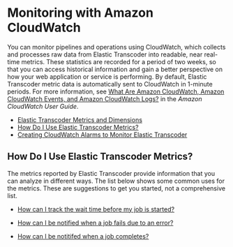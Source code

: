 # Monitoring with Amazon CloudWatch<a name="monitoring-cloudwatch"></a>

You can monitor pipelines and operations using CloudWatch, which collects and processes raw data from Elastic Transcoder into readable, near real\-time metrics\. These statistics are recorded for a period of two weeks, so that you can access historical information and gain a better perspective on how your web application or service is performing\. By default, Elastic Transcoder metric data is automatically sent to CloudWatch in 1\-minute periods\. For more information, see [What Are Amazon CloudWatch, Amazon CloudWatch Events, and Amazon CloudWatch Logs?](http://docs.aws.amazon.com/AmazonCloudWatch/latest/DeveloperGuide/WhatIsCloudWatch.html) in the *Amazon CloudWatch User Guide*\.


+ [Elastic Transcoder Metrics and Dimensions](metrics-dimensions.md)
+ [How Do I Use Elastic Transcoder Metrics?](#how-to-use-metrics)
+ [Creating CloudWatch Alarms to Monitor Elastic Transcoder](creating-alarms.md)

## How Do I Use Elastic Transcoder Metrics?<a name="how-to-use-metrics"></a>

The metrics reported by Elastic Transcoder provide information that you can analyze in different ways\. The list below shows some common uses for the metrics\. These are suggestions to get you started, not a comprehensive list\.

+ [How can I track the wait time before my job is started?](creating-alarms.md#track-standby)

+ [How can I be notified when a job fails due to an error?](creating-alarms.md#track-jobs-errored)

+ [How can I be notitifed when a job completes?](creating-alarms.md#track-jobs-completed)